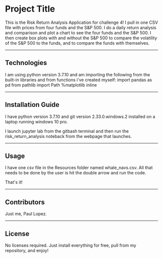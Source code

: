 # Project Title

This is the Risk Return Analysis Application for challenge 4! I pull in one CSV file with prices from four funds and the S&P 500.
I do a daily return analysis and comparison and plot a chart to see the four funds and the S&P 500. I then create box plots
with and without the S&P 500 to compare the volatility of the S&P 500 to the funds, and to compare the funds with themselves.

---

## Technologies

I am using python version 3.7.10 and am importing the following from the built-in libraries and from functions i've created myself:
import pandas as pd
from pathlib import Path
%matplotlib inline

---

## Installation Guide

I have python version 3.7.10 and git version 2.33.0.windows.2 installed on a laptop running windows 10 pro.

I launch jupyter lab from the gitbash terminal and then run the risk_return_analysis noteback from the 
webpage that launches.


---

## Usage

I have one csv file in the Resources folder named whale_navs.csv.  All that needs to be
done by the user is hit the double arrow and run the code. 

That's it!


---

## Contributors
Just me, Paul Lopez.


---

## License
No licenses required. Just install everything for free, pull from my repository, and enjoy!
